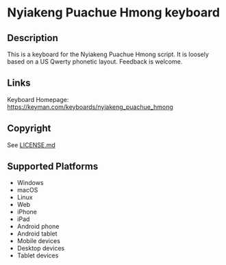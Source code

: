 Nyiakeng Puachue Hmong keyboard
==============

Description
-----------
This is a keyboard for the Nyiakeng Puachue Hmong script. It is loosely based on a US Qwerty phonetic layout. Feedback is welcome.

Links
-----
Keyboard Homepage: https://keyman.com/keyboards/nyiakeng_puachue_hmong

Copyright
---------
See [LICENSE.md](LICENSE.md)

Supported Platforms
-------------------
 * Windows
 * macOS
 * Linux
 * Web
 * iPhone
 * iPad
 * Android phone
 * Android tablet
 * Mobile devices
 * Desktop devices
 * Tablet devices


